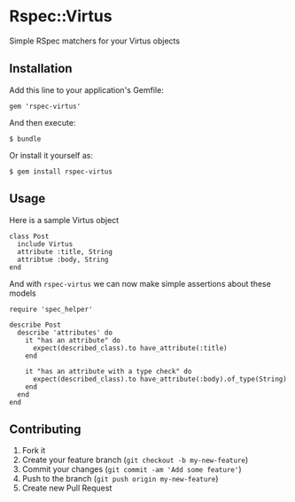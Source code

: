 # Rspec::Virtus

Simple RSpec matchers for your Virtus objects

## Installation

Add this line to your application's Gemfile:

    gem 'rspec-virtus'

And then execute:

    $ bundle

Or install it yourself as:

    $ gem install rspec-virtus

## Usage

Here is a sample Virtus object

    class Post
      include Virtus
      attribute :title, String
      attribtue :body, String
    end

And with `rspec-virtus` we can now make simple assertions about these models

    require 'spec_helper'

    describe Post
      describe 'attributes' do
        it "has an attribute" do
          expect(described_class).to have_attribute(:title)
        end

        it "has an attribute with a type check" do
          expect(described_class).to have_attribute(:body).of_type(String)
        end
      end
    end

## Contributing

1. Fork it
2. Create your feature branch (`git checkout -b my-new-feature`)
3. Commit your changes (`git commit -am 'Add some feature'`)
4. Push to the branch (`git push origin my-new-feature`)
5. Create new Pull Request
